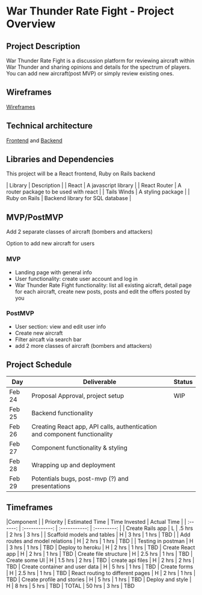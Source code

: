 # War Thunder Rate Fight - Project Overview

## Project Description

War Thunder Rate Fight is a discussion platform for reviewing aircraft within War Thunder and sharing opinions and details for the spectrum of players. You can add new aircraft(post MVP) or simply review existing ones.

## Wireframes

[Wireframes](https://www.figma.com/file/TZpTMMh7pJJudJP1tRP2v8/Untitled?node-id=0%3A1)

## Technical architecture

[Frontend](https://whimsical.com/W9tY9WosB2puQb81E2zRFo) and [Backend](https://app.diagrams.net/)

##  Libraries and Dependencies
  This project will be a React frontend, Ruby on Rails backend

| Library |	Description |
| React |	A javascript library |
| React Router |	A router package to be used with react  |
| Tails Winds |	A styling package |
| Ruby on Rails |	Backend library for SQL database  |


## MVP/PostMVP

Add 2 separate classes of aircraft (bombers and attackers)

Option to add new aircraft for users

### MVP

- Landing page with general info
- User functionality: create user account and log in
- War Thunder Rate Fight functionality: list all existing aicraft, detail page for each aircraft, create new posts, posts and edit the offers posted by you

### PostMVP

- User section: view and edit user info
- Create new aircraft
- Filter aircaft via search bar
- add 2 more classes of aircraft (bombers and attackers)


## Project Schedule

| Day   | Deliverable                                                               | Status |
| ----- | ------------------------------------------------------------------------- | ------ |
| Feb 24 | Proposal Approval, project setup                                          | WIP    |
| Feb 25 | Backend functionality                                                     |        |
| Feb 26 | Creating React app, API calls, authentication and component functionality |        |
| Feb 27 | Component functionality & styling                                         |        |
| Feb 28 | Wrapping up and deployment                                                |        |
| Feb 29 | Potentials bugs, post-mvp (?) and presentations                           |        |

## Timeframes

|Component |
| Priority | Estimated Time | Time Invested | Actual Time |
| :------: | :------------: | :-----------: | :---------: |
| Create Rails app  |	L	 | .5 hrs |	2 hrs |	3 hrs |
| Scaffold models and tables  |	H |	3 hrs |	1 hrs |	TBD |
| Add routes and model relations  |	H |	2 hrs |	1 hrs |	TBD |
| Testing in postman  |	H |	3 hrs |	1 hrs |	TBD
| Deploy to heroku  |	H |	2 hrs |	1 hrs |	TBD
| Create React app  |	H |	2 hrs |	1 hrs |	TBD
| Create file structure |	H |	2.5 hrs |	1 hrs |	TBD
| Create some UI  |	H |	1.5 hrs |	2 hrs |	TBD
| create api files  |	H |	2 hrs |	2 hrs |	TBD
| Create container and user data  |	H |	5 hrs |	1 hrs |	TBD
| Create forms  |	H |	2.5 hrs |	1 hrs |	TBD
| React routing to different pages  |	H |	2 hrs |	1 hrs |	TBD
| Create profile and stories  |	H |  5 hrs  |	1 hrs |	TBD
| Deploy and style  |	H |	8 hrs |	5 hrs |	TBD
| TOTAL |	50 hrs  |	3 hrs |	TBD
